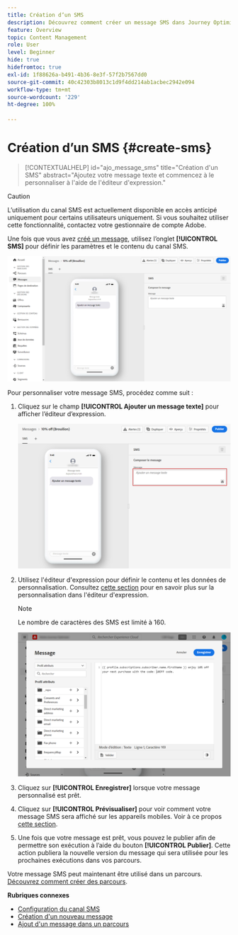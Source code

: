 ```yaml
---
title: Création dʼun SMS
description: Découvrez comment créer un message SMS dans Journey Optimizer
feature: Overview
topic: Content Management
role: User
level: Beginner
hide: true
hidefromtoc: true
exl-id: 1f88626a-b491-4b36-8e3f-57f2b7567dd0
source-git-commit: 40c42303b8013c1d9f4dd214ab1acbec2942e094
workflow-type: tm+mt
source-wordcount: '229'
ht-degree: 100%

---
```


# Création dʼun SMS {#create-sms}

>[!CONTEXTUALHELP]
>id="ajo_message_sms"
>title="Création d&#39;un SMS"
>abstract="Ajoutez votre message texte et commencez à le personnaliser à l&#39;aide de l&#39;éditeur d&#39;expression."


>[!CAUTION]
>
> Lʼutilisation du canal SMS est actuellement disponible en accès anticipé uniquement pour certains utilisateurs uniquement. Si vous souhaitez utiliser cette fonctionnalité, contactez votre gestionnaire de compte Adobe.

Une fois que vous avez [créé un message](get-started-content.md), utilisez lʼonglet **[!UICONTROL SMS]** pour définir les paramètres et le contenu du canal SMS.

![](assets/sms_1.png)

Pour personnaliser votre message SMS, procédez comme suit :

1. Cliquez sur le champ **[!UICONTROL Ajouter un message texte]** pour afficher lʼéditeur dʼexpression.

   ![](assets/sms_3.png)

1. Utilisez l&#39;éditeur d&#39;expression pour définir le contenu et les données de personnalisation. Consultez [cette section](../personalization/personalize.md) pour en savoir plus sur la personnalisation dans l&#39;éditeur d&#39;expression.

   >[!NOTE]
   >
   > Le nombre de caractères des SMS est limité à 160.

   ![](assets/sms_2.png)

1. Cliquez sur **[!UICONTROL Enregistrer]** lorsque votre message personnalisé est prêt.

1. Cliquez sur **[!UICONTROL Prévisualiser]** pour voir comment votre message SMS sera affiché sur les appareils mobiles. Voir à ce propos [cette section](../design/preview.md).

1. Une fois que votre message est prêt, vous pouvez le publier afin de permettre son exécution à lʼaide du bouton **[!UICONTROL Publier]**. Cette action publiera la nouvelle version du message qui sera utilisée pour les prochaines exécutions dans vos parcours.

Votre message SMS peut maintenant être utilisé dans un parcours. [Découvrez comment créer des parcours](../building-journeys/journey-gs.md).

**Rubriques connexes**

* [Configuration du canal SMS](../configuration/sms-configuration.md)
* [Création d&#39;un nouveau message](get-started-content.md)
* [Ajout d&#39;un message dans un parcours](../building-journeys/journeys-message.md)
